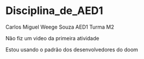 # Disciplina_de_AED1

Carlos Miguel Weege Souza AED1 Turma M2

Não fiz um video da primeira atividade

Estou usando o padrão dos desenvolvedores do doom
